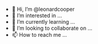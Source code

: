 - 👋 Hi, I’m @leonardcooper
- 👀 I’m interested in ...
- 🌱 I’m currently learning ...
- 💞️ I’m looking to collaborate on ...
- 📫 How to reach me ...

<!---
leonardcooper/leonardcooper is a ✨ special ✨ repository because its `README.md` (this file) appears on your GitHub profile.
You can click the Preview link to take a look at your changes.
--->
